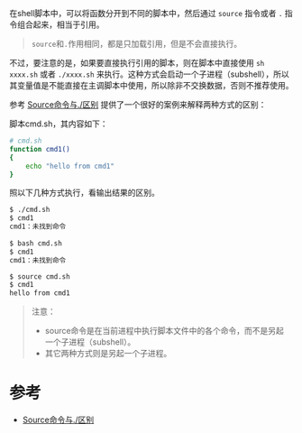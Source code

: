 在shell脚本中，可以将函数分开到不同的脚本中，然后通过 `source` 指令或者 `.` 指令组合起来，相当于引用。

> `source`和`.`作用相同，都是只加载引用，但是不会直接执行。

不过，要注意的是，如果要直接执行引用的脚本，则在脚本中直接使用 `sh xxxx.sh` 或者 `./xxxx.sh` 来执行。这种方式会启动一个子进程（subshell），所以其变量值是不能直接在主调脚本中使用，所以除非不交换数据，否则不推荐使用。

参考 [Source命令与./区别](http://metman.info/blog/2014/11/07/sourceming-ling-yu-dot-slash-qu-bie/) 提供了一个很好的案例来解释两种方式的区别：

脚本cmd.sh，其内容如下：

```bash
# cmd.sh
function cmd1()
{
    echo "hello from cmd1"
}
```

照以下几种方式执行，看输出结果的区别。

```bash
$ ./cmd.sh
$ cmd1
cmd1：未找到命令
   
$ bash cmd.sh
$ cmd1
cmd1：未找到命令

$ source cmd.sh
$ cmd1
hello from cmd1
```

> 注意：
>
> * source命令是在当前进程中执行脚本文件中的各个命令，而不是另起 一个子进程（subshell）。 
> * 其它两种方式则是另起一个子进程。

# 参考

* [Source命令与./区别](http://metman.info/blog/2014/11/07/sourceming-ling-yu-dot-slash-qu-bie/)